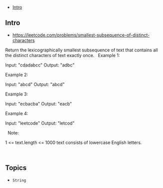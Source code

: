 - [Intro](#intro)

## Intro

- https://leetcode.com/problems/smallest-subsequence-of-distinct-characters

Return the lexicographically smallest subsequence of text that contains all the distinct characters of text exactly once.
 
Example 1:

Input: "cdadabcc"
Output: "adbc"


Example 2:

Input: "abcd"
Output: "abcd"


Example 3:

Input: "ecbacba"
Output: "eacb"


Example 4:

Input: "leetcode"
Output: "letcod"

 
Note:

1 <= text.length <= 1000
text consists of lowercase English letters.

 




## Topics

- `String`


